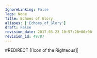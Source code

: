 ```yaml
---
IgnoreLinking: False
Tags: None
Title: Echoes of Glory
aliases: ['Echoes_of_Glory']
draft: False
revision_date: 2017-03-23 10:57:28+00:00
revision_id: 49787
---
```


#REDIRECT [[Icon of the Righteous]]